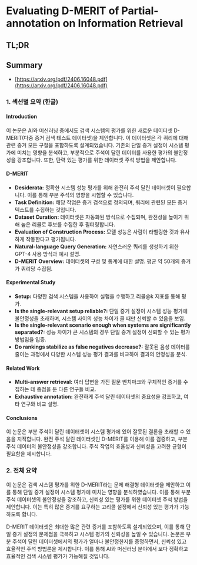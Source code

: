 # Evaluating D-MERIT of Partial-annotation on Information Retrieval
## TL;DR
## Summary
- [https://arxiv.org/pdf/2406.16048.pdf](https://arxiv.org/pdf/2406.16048.pdf)

### 1. 섹션별 요약 (한글)

#### Introduction
이 논문은 AI와 머신러닝 중에서도 검색 시스템의 평가를 위한 새로운 데이터셋 D-MERIT(다중 증거 검색 테스트 데이터셋)을 제안합니다. 이 데이터셋은 각 쿼리에 대해 관련 증거 모든 구절을 포함하도록 설계되었습니다. 기존의 단일 증거 설정이 시스템 평가에 미치는 영향을 분석하고, 부분적으로 주석이 달린 데이터를 사용한 평가의 불안정성을 강조합니다. 또한, 탄력 있는 평가를 위한 데이터셋 주석 방법을 제안합니다.

#### D-MERIT
- **Desiderata:** 정확한 시스템 성능 평가를 위해 완전히 주석 달린 데이터셋이 필요합니다. 이를 통해 부분 주석의 영향을 시험할 수 있습니다.
- **Task Definition:** 해당 작업은 증거 검색으로 정의되며, 쿼리에 관련된 모든 증거 텍스트를 수집하는 것입니다.
- **Dataset Curation:** 데이터셋은 자동화된 방식으로 수집되며, 완전성을 높이기 위해 높은 리콜로 후보를 수집한 후 필터링합니다.
- **Evaluation of Construction Process:** 모델 성능은 사람이 라벨링한 것과 유사하게 작동한다고 평가됩니다.
- **Natural-language Query Generation:** 자연스러운 쿼리를 생성하기 위한 GPT-4 사용 방식과 예시 설명.
- **D-MERIT Overview:** 데이터셋의 구성 및 통계에 대한 설명. 평균 약 50개의 증거가 쿼리당 수집됨.

#### Experimental Study
- **Setup:** 다양한 검색 시스템을 사용하여 실험을 수행하고 리콜@k 지표를 통해 평가.
- **Is the single-relevant setup reliable?:** 단일 증거 설정이 시스템 성능 평가에 불안정성을 초래하며, 시스템 사이의 성능 차이가 클 때만 신뢰할 수 있음을 보임.
- **Is the single-relevant scenario enough when systems are significantly separated?:** 성능 차이가 큰 시스템의 경우 단일 증거 설정이 신뢰할 수 있는 평가 방법임을 입증.
- **Do rankings stabilize as false negatives decrease?:** 잘못된 음성 데이터를 줄이는 과정에서 다양한 시스템 성능 평가 결과를 비교하여 결과의 안정성을 분석.

#### Related Work
- **Multi-answer retrieval:** 여러 답변을 가진 질문 벤치마크와 구체적인 증거를 수집하는 데 중점을 둔 다른 연구들 비교.
- **Exhaustive annotation:** 완전하게 주석 달린 데이터셋의 중요성을 강조하고, 여타 연구와 비교 설명.

#### Conclusions
이 논문은 부분 주석이 달린 데이터셋이 시스템 평가에 있어 잘못된 결론을 초래할 수 있음을 지적합니다. 완전 주석 달린 데이터셋인 D-MERIT를 이용해 이를 검증하고, 부분 주석 데이터의 불안정성을 강조합니다. 주석 작업의 효율성과 신뢰성을 고려한 균형이 필요함을 제시합니다.

### 2. 전체 요약

이 논문은 검색 시스템 평가를 위한 D-MERIT라는 문제 해결형 데이터셋을 제안하고 이를 통해 단일 증거 설정이 시스템 평가에 미치는 영향을 분석하였습니다. 이를 통해 부분 주석 데이터셋의 불안정성을 강조하고, 신뢰성 있는 평가를 위한 데이터셋 주석 방법을 제안합니다. 이는 특히 많은 증거를 요구하는 고리콜 설정에서 신뢰성 있는 평가가 가능하도록 합니다.

D-MERIT 데이터셋은 최대한 많은 관련 증거를 포함하도록 설계되었으며, 이를 통해 단일 증거 설정의 문제점을 극복하고 시스템 평가의 신뢰성을 높일 수 있습니다. 논문은 부분 주석이 달린 데이터셋에서의 평가가 얼마나 불안정한지를 증명하면서, 신뢰성 있고 효율적인 주석 방법론을 제시합니다. 이를 통해 AI와 머신러닝 분야에서 보다 정확하고 효율적인 검색 시스템 평가가 가능해질 것입니다.